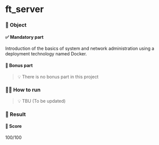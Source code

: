 # ft_server

### 🎯 Object
#### ✅ Mandatory part
Introduction of the basics of system and network administration using a deployment technology named Docker.

#### 🎉 Bonus part
> 💡 There is no bonus part in this project

### 👨‍💻 How to run
> 💡 TBU (To be updated)

### 🧾 Result
#### 💯 Score
100/100
